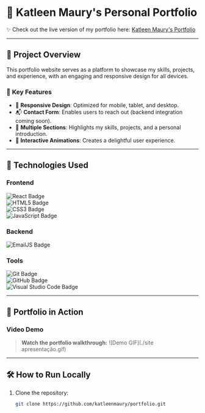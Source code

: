 # 🎨 **Katleen Maury's Personal Portfolio**  
✨ Check out the live version of my portfolio here: [Katleen Maury's Portfolio](https://example.com)

---

## 📌 **Project Overview**  
This portfolio website serves as a platform to showcase my skills, projects, and experience, with an engaging and responsive design for all devices.  

### 🌟 **Key Features**  
- 📱 **Responsive Design**: Optimized for mobile, tablet, and desktop.  
- 📬 **Contact Form**: Enables users to reach out (backend integration coming soon).  
- 🎯 **Multiple Sections**: Highlights my skills, projects, and a personal introduction.  
- 💫 **Interactive Animations**: Creates a delightful user experience.  

---

## 🚀 **Technologies Used**  

### **Frontend**  
![React Badge](https://img.shields.io/badge/-React-61DAFB?logo=react&logoColor=white&style=for-the-badge)  
![HTML5 Badge](https://img.shields.io/badge/-HTML5-E34F26?logo=html5&logoColor=white&style=for-the-badge)  
![CSS3 Badge](https://img.shields.io/badge/-CSS3-1572B6?logo=css3&logoColor=white&style=for-the-badge)  
![JavaScript Badge](https://img.shields.io/badge/-JavaScript-F7DF1E?logo=javascript&logoColor=black&style=for-the-badge)  

### **Backend**  
![EmailJS Badge](https://img.shields.io/badge/-EmailJS-0D8ABC?logo=maildotru&logoColor=white&style=for-the-badge)

### **Tools**  
![Git Badge](https://img.shields.io/badge/-Git-F05032?logo=git&logoColor=white&style=for-the-badge)  
![GitHub Badge](https://img.shields.io/badge/-GitHub-181717?logo=github&logoColor=white&style=for-the-badge)  
![Visual Studio Code Badge](https://img.shields.io/badge/-VSCode-007ACC?logo=visualstudiocode&logoColor=white&style=for-the-badge)  

---

## 🎥 **Portfolio in Action**  
### Video Demo  
> **Watch the portfolio walkthrough:**  ![Demo GIF](./site apresentação.gif)

---

## 🛠️ **How to Run Locally**  
1. Clone the repository:  
   ```bash
   git clone https://github.com/katleenmaury/portfolio.git
